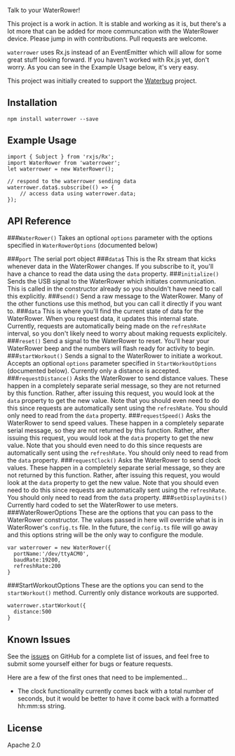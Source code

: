 Talk to your WaterRower!

This project is a work in action. It is stable and working as it is, but there's a lot more that can be added for more communcation with the WaterRower device. Please jump in with contributions. Pull requests are welcome.

`waterrower` uses Rx.js instead of an EventEmitter which will allow for some great stuff looking forward. If you haven't worked with Rx.js yet, don't worry. As you can see in the Example Usage below, it's very easy.

This project was initially created to support the [Waterbug](http://github.com/codefoster/waterbug) project.

## Installation

```
npm install waterrower --save
```

## Example Usage

```
import { Subject } from 'rxjs/Rx';
import WaterRower from 'waterrower';
let waterrower = new WaterRower();

// respond to the waterrower sending data
waterrower.data$.subscribe(() => {
    // access data using waterrower.data;
});
```

## API Reference

###`WaterRower()`
Takes an optional `options` parameter with the options specified in `WaterRowerOptions` (documented below)
     
###`port`
The serial port object
###`data$`
This is the Rx stream that kicks whenever data in the WaterRower changes. If you subscribe to it, you'll have a chance to read the data using the `data` property.
###`initialize()`
Sends the USB signal to the WaterRower which initiates communication. This is called in the constructor already so you shouldn't have need to call this explicitly.
###`send()`
Send a raw message to the WaterRower. Many of the other functions use this method, but you can call it directly if you want to.
###`data`
This is where you'll find the current state of data for the WaterRower. When you request data, it updates this internal state. Currently, requests are automatically being made on the `refreshRate` interval, so you don't likely need to worry about making requests explicitely. 
###`reset()`
Send a signal to the WaterRower to reset. You'll hear your WaterRower beep and the numbers will flash ready for activity to begin. 
###`startWorkout()`
Sends a signal to the WaterRower to initiate a workout. Accepts an optional `options` parameter specified in `StartWorkoutOptions` (documented below). Currently only a distance is accepted.
###`requestDistance()`
Asks the WaterRower to send distance values. These happen in a completely separate serial message, so they are not returned by this function. Rather, after issuing this request, you would look at the `data` property to get the new value. Note that you should even need to do this since requests are automatically sent using the `refreshRate`. You should only need to read from the `data` property.
###`requestSpeed()`
Asks the WaterRower to send speed values. These happen in a completely separate serial message, so they are not returned by this function. Rather, after issuing this request, you would look at the `data` property to get the new value. Note that you should even need to do this since requests are automatically sent using the `refreshRate`. You should only need to read from the `data` property.
###`requestClock()`
Asks the WaterRower to send clock values. These happen in a completely separate serial message, so they are not returned by this function. Rather, after issuing this request, you would look at the `data` property to get the new value. Note that you should even need to do this since requests are automatically sent using the `refreshRate`. You should only need to read from the `data` property.
###`setDisplayUnits()`
Currently hard coded to set the WaterRower to use meters.
###WaterRowerOptions
These are the options that you can pass to the WaterRower constructor. The values passed in here will override what is in WaterRower's `config.ts` file. In the future, the `config.ts` file will go away and this options string will be the only way to configure the module.
```
var waterrower = new WaterRower({
  portName:'/dev/ttyACM0',
  baudRate:19200,
  refreshRate:200
}
```
###StartWorkoutOptions
These are the options you can send to the `startWorkout()` method. Currently only distance workouts are supported.
```
waterrower.startWorkout({
  distance:500
}
```

## Known Issues

See the [issues](http://github.com/codefoster/waterrower/issues) on GitHub for a complete list of issues, and feel free to submit some yourself either for bugs or feature requests.

Here are a few of the first ones that need to be implemented...
 
- The clock functionality currently comes back with a total number of seconds, but it would be better to have it come back with a formatted hh:mm:ss string.


## License

Apache 2.0


